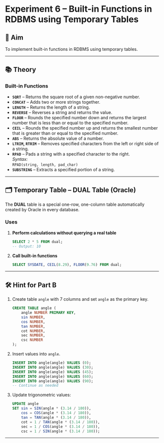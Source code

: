 # Experiment 6 – Built-in Functions in RDBMS using Temporary Tables

## 🎯 Aim
To implement built-in functions in RDBMS using temporary tables.

---

## 📚 Theory

### Built-in Functions

- **`SQRT`** – Returns the square root of a given non-negative number.
- **`CONCAT`** – Adds two or more strings together.
- **`LENGTH`** – Returns the length of a string.
- **`REVERSE`** – Reverses a string and returns the value.
- **`FLOOR`** – Rounds the specified number down and returns the largest number that is less than or equal to the specified number.
- **`CEIL`** – Rounds the specified number up and returns the smallest number that is greater than or equal to the specified number.
- **`ABS`** – Returns the absolute value of a number.
- **`LTRIM`, `RTRIM`** – Removes specified characters from the left or right side of a string.
- **`RPAD`** – Pads a string with a specified character to the right.  
  *Syntax:*  
  `RPAD(string, length, pad_char)`
- **`SUBSTRING`** – Extracts a specified portion of a string.

---

## 🗂 Temporary Table – DUAL Table (Oracle)
The **DUAL** table is a special one-row, one-column table automatically created by Oracle in every database.

### Uses
1. **Perform calculations without querying a real table**
    ```sql
    SELECT 2 * 5 FROM dual;
    -- Output: 10
    ```

2. **Call built-in functions**
    ```sql
    SELECT SYSDATE, CEIL(8.29), FLOOR(9.76) FROM dual;
    ```

---

## 🛠 Hint for Part B

1. Create table `angle` with 7 columns and set `angle` as the primary key.
    ```sql
    CREATE TABLE angle (
        angle NUMBER PRIMARY KEY,
        sin NUMBER,
        cos NUMBER,
        tan NUMBER,
        cot NUMBER,
        sec NUMBER,
        csc NUMBER
    );
    ```

2. Insert values into `angle`.
    ```sql
    INSERT INTO angle(angle) VALUES (0);
    INSERT INTO angle(angle) VALUES (30);
    INSERT INTO angle(angle) VALUES (45);
    INSERT INTO angle(angle) VALUES (60);
    INSERT INTO angle(angle) VALUES (90);
    -- Continue as needed
    ```

3. Update trigonometric values:
    ```sql
    UPDATE angle
    SET sin = SIN(angle * (3.14 / 180)),
        cos = COS(angle * (3.14 / 180)),
        tan = TAN(angle * (3.14 / 180)),
        cot = 1 / TAN(angle * (3.14 / 180)),
        sec = 1 / COS(angle * (3.14 / 180)),
        csc = 1 / SIN(angle * (3.14 / 180));
    ```

---
